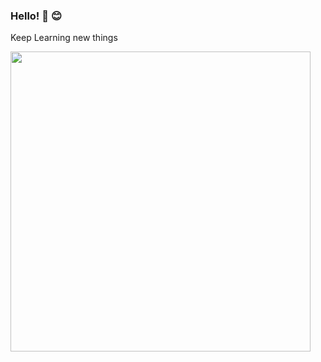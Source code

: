 ### Hello! :wave: :blush:

Keep Learning new things

<a href="https://wakatime.com"><img class="image__diagram" src="https://wakatime.com/share/@9f1fefbf-2907-49e8-bff1-968ff54dfefb/c899679f-1e20-4960-a8f4-24dafe4c130c.png" width="480"/></a>
